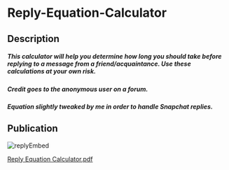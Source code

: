 # Reply-Equation-Calculator

## Description

##### This calculator will help you determine how long you should take before replying to a message from a friend/acquaintance. Use these calculations at your own risk.

##### Credit goes to the anonymous user on a forum.

##### Equation slightly tweaked by me in order to handle Snapchat replies.

##  Publication

![replyEmbed](https://user-images.githubusercontent.com/71989824/150395079-426b4720-8b55-40a8-b21d-f886f87d01a3.PNG)

[Reply Equation Calculator.pdf](https://github.com/EthanBores/Reply-Equation-Calculator/files/7907473/Reply.Equation.Calculator.pdf)

